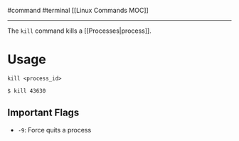 #command #terminal 
[[Linux Commands MOC]]
- - -

The `kill` command kills a [[Processes|process]].
# Usage

`kill <process_id>`

```shell
$ kill 43630
```

## Important Flags

- `-9`: Force quits a process